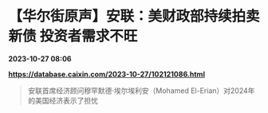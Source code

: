 # 【华尔街原声】安联：美财政部持续拍卖新债 投资者需求不旺

**2023-10-27 08:06**

**https://database.caixin.com/2023-10-27/102121086.html**

> 安联首席经济顾问穆罕默德·埃尔埃利安（Mohamed El-Erian）对2024年的美国经济表示了担忧